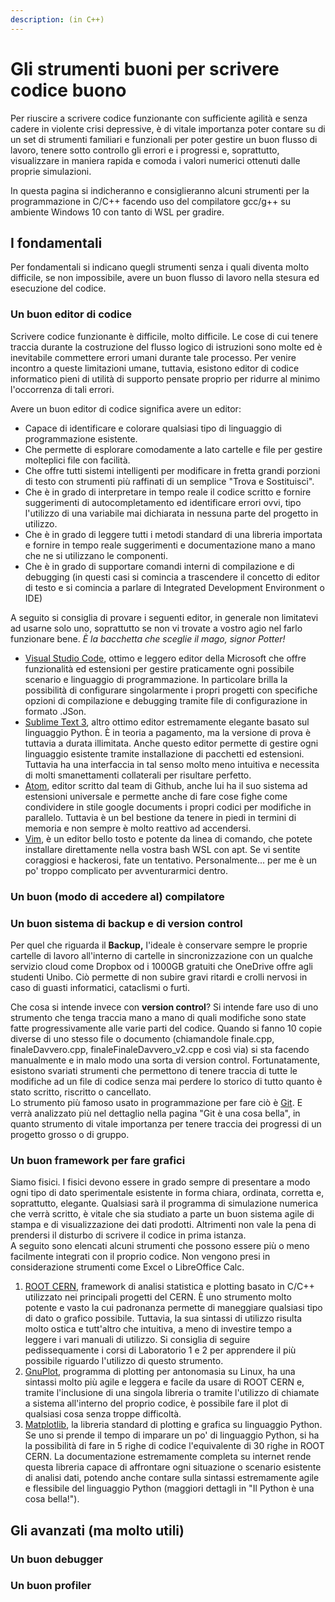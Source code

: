 ```yaml
---
description: (in C++)
---
```


# Gli strumenti buoni per scrivere codice buono

Per riuscire a scrivere codice funzionante con sufficiente agilità e senza cadere in violente crisi depressive, è di vitale importanza poter contare su di un set di strumenti familiari e funzionali per poter gestire un buon flusso di lavoro, tenere sotto controllo gli errori e i progressi e, soprattutto, visualizzare in maniera rapida e comoda i valori numerici ottenuti dalle proprie simulazioni.

In questa pagina si indicheranno e consiglieranno alcuni strumenti per la programmazione in C/C++ facendo uso del compilatore gcc/g++ su ambiente Windows 10 con tanto di WSL per gradire.

## I fondamentali

Per fondamentali si indicano quegli strumenti senza i quali diventa molto difficile, se non impossibile, avere un buon flusso di lavoro nella stesura ed esecuzione del codice.

### Un buon editor di codice

Scrivere codice funzionante è difficile, molto difficile. Le cose di cui tenere traccia durante la costruzione del flusso logico di istruzioni sono molte ed è inevitabile commettere errori umani durante tale processo. Per venire incontro a queste limitazioni umane, tuttavia, esistono editor di codice informatico pieni di utilità di supporto pensate proprio per ridurre al minimo l'occorrenza di tali errori.

Avere un buon editor di codice significa avere un editor:

* Capace di identificare e colorare qualsiasi tipo di linguaggio di programmazione esistente.
* Che permette di esplorare comodamente a lato cartelle e file per gestire molteplici file con facilità.
* Che offre tutti sistemi intelligenti per modificare in fretta grandi porzioni di testo con strumenti più raffinati di un semplice "Trova e Sostituisci".
* Che è in grado di interpretare in tempo reale il codice scritto e fornire suggerimenti di autocompletamento ed identificare errori ovvi, tipo l'utilizzo di una variabile mai dichiarata in nessuna parte del progetto in utilizzo.
* Che è in grado di leggere tutti i metodi standard di una libreria importata e fornire in tempo reale suggerimenti e documentazione mano a mano che ne si utilizzano le componenti.
* Che è in grado di supportare comandi interni di compilazione e di debugging \(in questi casi si comincia a trascendere il concetto di editor di testo e si comincia a parlare di Integrated Development Environment o IDE\)

A seguito si consiglia di provare i seguenti editor, in generale non limitatevi ad usarne solo uno, soprattutto se non vi trovate a vostro agio nel farlo funzionare bene. _È la bacchetta che sceglie il mago, signor Potter!_

* [Visual Studio Code](https://code.visualstudio.com/), ottimo e leggero editor della Microsoft che offre funzionalità ed estensioni per gestire praticamente ogni possibile scenario e linguaggio di programmazione. In particolare brilla la possibilità di configurare singolarmente i propri progetti con specifiche opzioni di compilazione e debugging tramite file di configurazione in formato .JSon.
* [Sublime Text 3](https://www.sublimetext.com/), altro ottimo editor estremamente elegante basato sul linguaggio Python. È in teoria a pagamento, ma la versione di prova è tuttavia a durata illimitata. Anche questo editor permette di gestire ogni linguaggio esistente tramite installazione di pacchetti ed estensioni. Tuttavia ha una interfaccia in tal senso molto meno intuitiva e necessita di molti smanettamenti collaterali per risultare perfetto.
* [Atom](https://atom.io/), editor scritto dal team di Github, anche lui ha il suo sistema ad estensioni universale e permette anche di fare cose fighe come condividere in stile google documents i propri codici per modifiche in parallelo. Tuttavia è un bel bestione da tenere in piedi in termini di memoria e non sempre è molto reattivo ad accendersi.
* [Vim](https://www.vim.org/), è un editor bello tosto e potente da linea di comando, che potete installare direttamente nella vostra bash WSL con apt. Se vi sentite coraggiosi e hackerosi, fate un tentativo. Personalmente... per me è un po' troppo complicato per avventurarmici dentro.

### Un buon \(modo di accedere al\) compilatore

### Un buon sistema di backup e di version control

Per quel che riguarda il **Backup,** l'ideale è conservare sempre le proprie cartelle di lavoro all'interno di cartelle in sincronizzazione con un qualche servizio cloud come Dropbox od i 1000GB gratuiti che OneDrive offre agli studenti Unibo. Ciò permette di non subire gravi ritardi e crolli nervosi in caso di guasti informatici, cataclismi o furti.

Che cosa si intende invece con **version control**? Si intende fare uso di uno strumento che tenga traccia mano a mano di quali modifiche sono state fatte progressivamente alle varie parti del codice. Quando si fanno 10 copie diverse di uno stesso file o documento \(chiamandole finale.cpp, finaleDavvero.cpp, finaleFinaleDavvero\_v2.cpp e così via\) si sta facendo manualmente e in malo modo una sorta di version control. Fortunatamente, esistono svariati strumenti che permettono di tenere traccia di tutte le modifiche ad un file di codice senza mai perdere lo storico di tutto quanto è stato scritto, riscritto o cancellato.  
Lo strumento più famoso usato in programmazione per fare ciò è [Git](https://www.youtube.com/watch?v=Y9XZQO1n_7c). E verrà analizzato più nel dettaglio nella pagina "Git è una cosa bella", in quanto strumento di vitale importanza per tenere traccia dei progressi di un progetto grosso o di gruppo.

### Un buon framework per fare grafici

Siamo fisici. I fisici devono essere in grado sempre di presentare a modo ogni tipo di dato sperimentale esistente in forma chiara, ordinata, corretta e, soprattutto, elegante. Qualsiasi sarà il programma di simulazione numerica che verrà scritto, è vitale che sia studiato a parte un buon sistema agile di stampa e di visualizzazione dei dati prodotti. Altrimenti non vale la pena di prendersi il disturbo di scrivere il codice in prima istanza.  
A seguito sono elencati alcuni strumenti che possono essere più o meno facilmente integrati con il proprio codice. Non vengono presi in considerazione strumenti come Excel o LibreOffice Calc.

1. [ROOT CERN](https://root.cern.ch/), framework di analisi statistica e plotting basato in C/C++ utilizzato nei principali progetti del CERN. È uno strumento molto potente e vasto la cui padronanza permette di maneggiare qualsiasi tipo di dato o grafico possibile. Tuttavia, la sua sintassi di utilizzo risulta molto ostica e tutt'altro che intuitiva, a meno di investire tempo a leggere i vari manuali di utilizzo. Si consiglia di seguire pedissequamente i corsi di Laboratorio 1 e 2 per apprendere il più possibile riguardo l'utilizzo di questo strumento.
2. [GnuPlot](http://www.gnuplot.info/), programma di plotting per antonomasia su Linux, ha una sintassi molto più agile e leggera e facile da usare di ROOT CERN e, tramite l'inclusione di una singola libreria o tramite l'utilizzo di chiamate a sistema all'interno del proprio codice, è possibile fare il plot di qualsiasi cosa senza troppe difficoltà.
3. [Matplotlib](https://matplotlib.org/), la libreria standard di plotting e grafica su linguaggio Python. Se uno si prende il tempo di imparare un po' di linguaggio Python, si ha la possibilità di fare in 5 righe di codice l'equivalente di 30 righe in ROOT CERN. La documentazione estremamente completa su internet rende questa libreria capace di affrontare ogni situazione o scenario esistente di analisi dati, potendo anche contare sulla sintassi estremamente agile e flessibile del linguaggio Python \(maggiori dettagli in "Il Python è una cosa bella!"\).

## Gli avanzati \(ma molto utili\)

### Un buon debugger

### Un buon profiler

